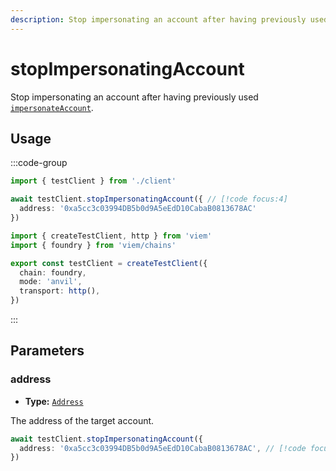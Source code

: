 ```yaml
---
description: Stop impersonating an account after having previously used impersonateAccount.
---
```


# stopImpersonatingAccount

Stop impersonating an account after having previously used [`impersonateAccount`](/docs/actions/test/impersonateAccount).

## Usage

:::code-group

```ts [example.ts]
import { testClient } from './client'

await testClient.stopImpersonatingAccount({ // [!code focus:4]
  address: '0xa5cc3c03994DB5b0d9A5eEdD10CabaB0813678AC'
})
```

```ts [client.ts]
import { createTestClient, http } from 'viem'
import { foundry } from 'viem/chains'

export const testClient = createTestClient({
  chain: foundry,
  mode: 'anvil',
  transport: http(), 
})
```

:::

## Parameters

### address

- **Type:** [`Address`](/docs/glossary/types#address)

The address of the target account.

```ts
await testClient.stopImpersonatingAccount({
  address: '0xa5cc3c03994DB5b0d9A5eEdD10CabaB0813678AC', // [!code focus]
})
```
